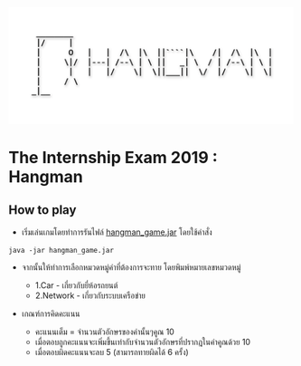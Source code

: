 <img src="img/hangman_banner.png">

# The Internship Exam 2019 : Hangman

## How to play

* เริ่มเล่นเกมโดยทำการรันไฟล์ [hangman_game.jar](https://github.com/fpiyapol/The-Internship-Exam/tree/master/Hangman/release) โดยใช้คำสั่ง
```
java -jar hangman_game.jar
```

* จากนั้นให้ทำการเลือกหมวดหมู่คำที่ต้องการจะทาย โดยพิมพ์หมายเลขหมวดหมู่
    * 1.Car - เกี่ยวกับยี่ห้อรถยนต์
    * 2.Network - เกี่ยวกับระบบเครือข่าย

* เกณฑ์การคิดคะแนน
    * คะแนนเต็ม = จำนวนตัวอักษรของคำนั้นๆคูณ 10
    * เมื่อตอบถูกคะแนนจะเพิ่มขึ้นเท่ากับจำนวนตัวอักษรที่ปรากฎในคำคูณด้วย 10
    * เมื่อตอบผิดคะแนนจะลบ 5 (สามารถทายผิดได้ 6 ครั้ง)

